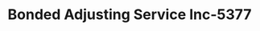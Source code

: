 ---
f_zip-code: 80522
f_state-code: CO
title: Bonded Adjusting Service Inc-5377
f_phone: 970-484-2101
f_city-only: Collins
f_address: Po Box 102 Fort Collins
f_location-unique-id: '5377'
slug: bonded-adjusting-service-inc-5377
updated-on: '2024-05-30T13:46:58.046Z'
created-on: '2024-05-30T13:36:59.803Z'
published-on: '2024-05-30T13:54:32.469Z'
f_city-state: cms/city/collins-co.md
f_company: cms/company/bonded-adjusting-service-inc.md
f_state: cms/state/colorado.md
layout: '[payday-loan].html'
tags: payday-loan
---